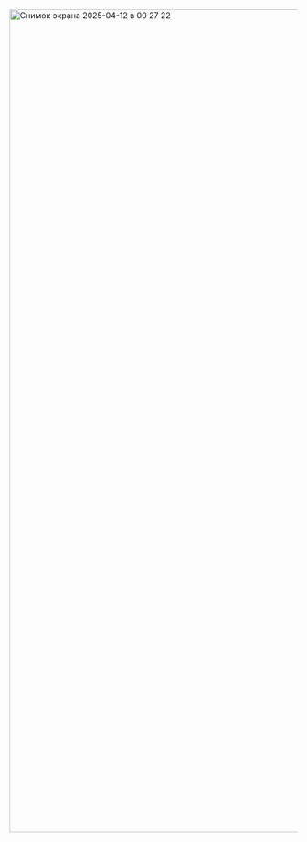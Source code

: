 <img width="1440" alt="Снимок экрана 2025-04-12 в 00 27 22" src="https://github.com/user-attachments/assets/bf0cc56f-5d24-4ebf-b340-dcac7ef6377c" />
